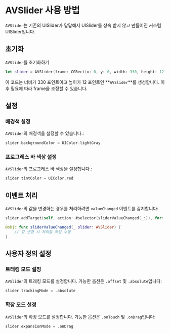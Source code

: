 # **AVSlider 사용 방법**

`AVSlider`는 기존의 UISlider가 답답해서 UISlider를 상속 받지 않고 만들어진 커스텀 UISlider입니다.

## **초기화**

`AVSlider`를 초기화하기

```swift
let slider = AVSlider(frame: CGRect(x: 0, y: 0, width: 330, height: 12))
```

이 코드는 너비가 330 포인트이고 높이가 12 포인트인 **`AVSlider`**를 생성합니다. 이후 필요에 따라 frame을 조정할 수 있습니다.

## **설정**

### **배경색 설정**

`AVSlider`의 배경색을 설정할 수 있습니다.:

```swift
slider.backgroundColor = UIColor.lightGray
```

### **프로그레스 바 색상 설정**

`AVSlider`의 프로그레스 바 색상을 설정합니다.:

```swift
slider.tintColor = UIColor.red
```

## **이벤트 처리**

`AVSlider`의 값을 변경하는 경우를 처리하려면 `valueChanged` 이벤트를 감지합니다:

```swift
slider.addTarget(self, action: #selector(sliderValueChanged(_:)), for: .valueChanged)

@objc func sliderValueChanged(_ slider: AVSlider) {
    // 값 변경 시 처리할 작업 수행
}
```

## **사용자 정의 설정**

### **트래킹 모드 설정**

`AVSlider`의 트래킹 모드를 설정합니다. 가능한 옵션은 `.offset` 및 `.absolute`입니다:

```swift
slider.trackingMode = .absolute

```

### **확장 모드 설정**

`AVSlider`의 확장 모드를 설정합니다. 가능한 옵션은 `.onTouch` 및 `.onDrag`입니다:

```swift
slider.expansionMode = .onDrag

```
